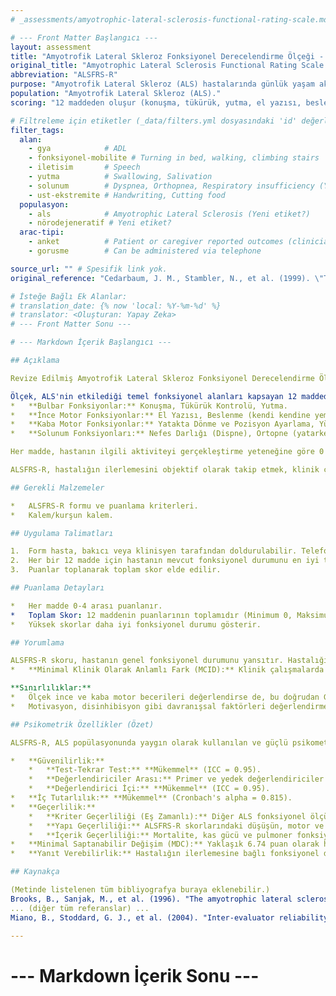 ```yaml
---
# _assessments/amyotrophic-lateral-sclerosis-functional-rating-scale.md

# --- Front Matter Başlangıcı ---
layout: assessment
title: "Amyotrofik Lateral Skleroz Fonksiyonel Derecelendirme Ölçeği - Revize Edilmiş" # Türkçe'ye çevrilmiş başlık
original_title: "Amyotrophic Lateral Sclerosis Functional Rating Scale - Revised"
abbreviation: "ALSFRS-R"
purpose: "Amyotrofik Lateral Skleroz (ALS) hastalarında günlük yaşam aktivitelerini (GYA) ve global fonksiyonu ölçer. Hastalığın ilerlemesini ve tedaviye yanıtı değerlendirmek için kullanılır."
population: "Amyotrofik Lateral Skleroz (ALS)."
scoring: "12 maddeden oluşur (konuşma, tükürük, yutma, el yazısı, beslenme, giyinme/hijyen, yatakta dönme, yürüme, merdiven çıkma, dispne, ortopne, solunum yetmezliği). Her madde 0 (yapamaz) ile 4 (normal yetenek) arasında 5 puanlık bir skala ile puanlanır. Toplam skor 0 (en kötü) ile 48 (en iyi) arasında değişir."

# Filtreleme için etiketler (_data/filters.yml dosyasındaki 'id' değerleri kullanılacak)
filter_tags:
  alan:
    - gya            # ADL
    - fonksiyonel-mobilite # Turning in bed, walking, climbing stairs
    - iletisim       # Speech
    - yutma          # Swallowing, Salivation
    - solunum        # Dyspnea, Orthopnea, Respiratory insufficiency (Yeni etiket?)
    - ust-ekstremite # Handwriting, Cutting food
  populasyon:
    - als            # Amyotrophic Lateral Sclerosis (Yeni etiket?)
    - nörodejeneratif # Yeni etiket?
  arac-tipi:
    - anket          # Patient or caregiver reported outcomes (clinician rated de olabilir)
    - gorusme        # Can be administered via telephone

source_url: "" # Spesifik link yok.
original_reference: "Cedarbaum, J. M., Stambler, N., et al. (1999). \"The ALSFRS-R: a revised ALS functional rating scale that incorporates assessments of respiratory function. BDNF ALS Study Group (Phase III).\" J Neurol Sci 169(1-2): 13-21." # ALSFRS-R'ı tanıtan makale.

# İsteğe Bağlı Ek Alanlar:
# translation_date: {% now 'local: %Y-%m-%d' %}
# translator: <Oluşturan: Yapay Zeka>
# --- Front Matter Sonu ---

# --- Markdown İçerik Başlangıcı ---

## Açıklama

Revize Edilmiş Amyotrofik Lateral Skleroz Fonksiyonel Derecelendirme Ölçeği (ALSFRS-R), ALS hastalarının fonksiyonel durumunu değerlendirmek için yaygın olarak kullanılan, klinisyen, hasta veya bakıcı tarafından doldurulabilen bir ölçektir. Orijinal ALSFRS'nin solunum fonksiyonuyla ilgili maddeler eklenerek revize edilmiş halidir.

Ölçek, ALS'nin etkilediği temel fonksiyonel alanları kapsayan 12 maddeden oluşur:
*   **Bulbar Fonksiyonlar:** Konuşma, Tükürük Kontrolü, Yutma.
*   **İnce Motor Fonksiyonlar:** El Yazısı, Beslenme (kendi kendine yeme ve yiyeceği kesme/hazırlama), Giyinme ve Hijyen.
*   **Kaba Motor Fonksiyonlar:** Yatakta Dönme ve Pozisyon Ayarlama, Yürüme, Merdiven Çıkma.
*   **Solunum Fonksiyonları:** Nefes Darlığı (Dispne), Ortopne (yatarken nefes darlığı), Solunum Yetmezliği (solunum desteği ihtiyacı).

Her madde, hastanın ilgili aktiviteyi gerçekleştirme yeteneğine göre 0 (hiç yapamıyor) ile 4 (normal yetenek) arasında 5 puanlık bir skala ile derecelendirilir. Tüm maddelerin puanları toplanarak 0 (tamamen fonksiyon kaybı) ile 48 (normal fonksiyon) arasında bir toplam skor elde edilir.

ALSFRS-R, hastalığın ilerlemesini objektif olarak takip etmek, klinik çalışmalarda tedavi etkinliğini değerlendirmek ve hastanın fonksiyonel ihtiyaçlarını belirlemek için kullanılır. Yüz yüze veya telefonla kolayca uygulanabilir olması önemli bir avantajıdır.

## Gerekli Malzemeler

*   ALSFRS-R formu ve puanlama kriterleri.
*   Kalem/kurşun kalem.

## Uygulama Talimatları

1.  Form hasta, bakıcı veya klinisyen tarafından doldurulabilir. Telefonla da uygulanabilir.
2.  Her bir 12 madde için hastanın mevcut fonksiyonel durumunu en iyi tanımlayan seçenek (0-4 arası) işaretlenir.
3.  Puanlar toplanarak toplam skor elde edilir.

## Puanlama Detayları

*   Her madde 0-4 arası puanlanır.
*   Toplam Skor: 12 maddenin puanlarının toplamıdır (Minimum 0, Maksimum 48).
*   Yüksek skorlar daha iyi fonksiyonel durumu gösterir.

## Yorumlama

ALSFRS-R skoru, hastanın genel fonksiyonel durumunu yansıtır. Hastalığın ilerlemesiyle skorlarda düşüş beklenir. Skorlardaki düşüş hızı, hastalığın progresyon hızını gösterebilir ve prognoz hakkında fikir verebilir.
*   **Minimal Klinik Olarak Anlamlı Fark (MCID):** Klinik çalışmalarda ve klinisyen görüşlerine göre, ALSFRS-R skorundaki düşüş hızında %20-25'lik bir azalmanın (yani skorun daha yavaş düşmesinin) klinik olarak anlamlı kabul edildiği belirtilmiştir (Castro-Viguera et al, 2010). Skor bazında, yaklaşık 4 puanlık bir değişimin anlamlı olabileceği düşünülmektedir.

**Sınırlılıklar:**
*   Ölçek ince ve kaba motor becerileri değerlendirse de, bu doğrudan GYA performansına eşit olmayabilir.
*   Motivasyon, disinhibisyon gibi davranışsal faktörleri değerlendirmez.

## Psikometrik Özellikler (Özet)

ALSFRS-R, ALS popülasyonunda yaygın olarak kullanılan ve güçlü psikometrik özelliklere sahip bir ölçektir.

*   **Güvenilirlik:**
    *   **Test-Tekrar Test:** **Mükemmel** (ICC = 0.95).
    *   **Değerlendiriciler Arası:** Primer ve yedek değerlendiriciler arasında **Mükemmel** (ICC = 0.93). Telefonla uygulama için de **Mükemmel** (ICC = 0.97). Sağlayıcı, hasta ve bakıcı arasındaki uyum da **Mükemmel** (ICC = 0.87 - 0.96).
    *   **Değerlendirici İçi:** **Mükemmel** (ICC = 0.95).
*   **İç Tutarlılık:** **Mükemmel** (Cronbach's alpha = 0.815).
*   **Geçerlilik:**
    *   **Kriter Geçerliliği (Eş Zamanlı):** Diğer ALS fonksiyonel ölçümleriyle (örn. Megascore, Schwab and England Skalası) **Mükemmel** korelasyon (r = 0.70 - 0.71). Global Klinik Değişim İzlenimi (GCIC) ile **Yeterli** korelasyon (r=0.56).
    *   **Yapı Geçerliliği:** ALSFRS-R skorlarındaki düşüşün, motor ve pulmoner fonksiyonlardaki bozulma ile paralel gittiği gösterilmiştir.
    *   **İçerik Geçerliliği:** Mortalite, kas gücü ve pulmoner fonksiyon gibi standart sonuç ölçümlerini tamamlamak üzere tasarlanmıştır. Maddeler uzman görüşleriyle belirlenmiştir.
*   **Minimal Saptanabilir Değişim (MDC):** Yaklaşık 6.74 puan olarak hesaplanmıştır.
*   **Yanıt Verebilirlik:** Hastalığın ilerlemesine bağlı fonksiyonel düşüşü yansıtmada duyarlı olduğu kabul edilir.

## Kaynakça

(Metinde listelenen tüm bibliyografya buraya eklenebilir.)
Brooks, B., Sanjak, M., et al. (1996). "The amyotrophic lateral sclerosis functional rating scale-Assessment of activities of daily living in patients with amyotrophic lateral sclerosis." Archives of Neurology 53(2): 141-147.
... (diğer tüm referanslar) ...
Miano, B., Stoddard, G. J., et al. (2004). "Inter-evaluator reliability of the ALS functional rating scale." Amyotroph Lateral Scler Other Motor Neuron Disord 5(4): 235-239.

---
```

# --- Markdown İçerik Sonu ---